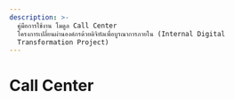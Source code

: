 ```yaml
---
description: >-
  คู่มือการใช้งาน โมดูล Call Center
  โครงการเปลี่ยนผ่านองค์กรด้วยดิจิทัลเพื่อบูรณาการภายใน (Internal Digital
  Transformation Project)
---
```


# Call Center

